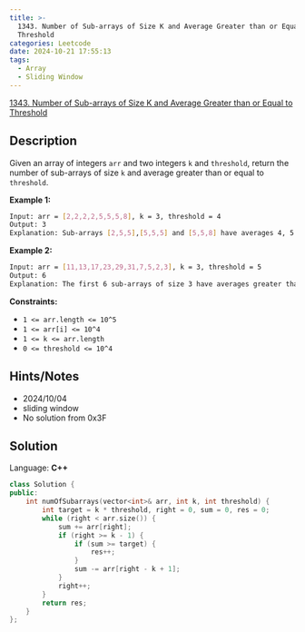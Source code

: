 ```yaml
---
title: >-
  1343. Number of Sub-arrays of Size K and Average Greater than or Equal to
  Threshold
categories: Leetcode
date: 2024-10-21 17:55:13
tags:
  - Array
  - Sliding Window
---
```


[1343. Number of Sub-arrays of Size K and Average Greater than or Equal to Threshold](https://leetcode.com/problems/number-of-sub-arrays-of-size-k-and-average-greater-than-or-equal-to-threshold/description/)

## Description

Given an array of integers `arr` and two integers `k` and `threshold`, return the number of sub-arrays of size `k` and average greater than or equal to `threshold`.

**Example 1:**

```bash
Input: arr = [2,2,2,2,5,5,5,8], k = 3, threshold = 4
Output: 3
Explanation: Sub-arrays [2,5,5],[5,5,5] and [5,5,8] have averages 4, 5 and 6 respectively. All other sub-arrays of size 3 have averages less than 4 (the threshold).
```

**Example 2:**

```bash
Input: arr = [11,13,17,23,29,31,7,5,2,3], k = 3, threshold = 5
Output: 6
Explanation: The first 6 sub-arrays of size 3 have averages greater than 5. Note that averages are not integers.
```

**Constraints:**

- `1 <= arr.length <= 10^5`
- `1 <= arr[i] <= 10^4`
- `1 <= k <= arr.length`
- `0 <= threshold <= 10^4`

## Hints/Notes

- 2024/10/04
- sliding window
- No solution from 0x3F

## Solution

Language: **C++**

```C++
class Solution {
public:
    int numOfSubarrays(vector<int>& arr, int k, int threshold) {
        int target = k * threshold, right = 0, sum = 0, res = 0;
        while (right < arr.size()) {
            sum += arr[right];
            if (right >= k - 1) {
                if (sum >= target) {
                    res++;
                }
                sum -= arr[right - k + 1];
            }
            right++;
        }
        return res;
    }
};
```
